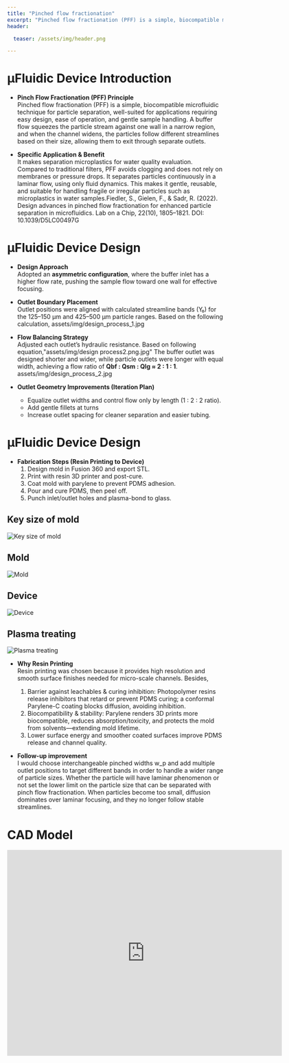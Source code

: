 ```yaml
---
title: "Pinched flow fractionation"
excerpt: "Pinched flow fractionation (PFF) is a simple, biocompatible microfluidic technique for particle separation, well-suited for applications."
header:

  teaser: /assets/img/header.png

---
```


# μFluidic Device Introduction

* **Pinch Flow Fractionation (PFF) Principle**  
  Pinched flow fractionation (PFF) is a simple, biocompatible microfluidic technique for particle separation, well-suited for applications requiring easy design, ease of operation, and gentle sample handling.
A buffer flow squeezes the particle stream against one wall in a narrow region, and when the channel widens, the particles follow different streamlines based on their size, allowing them to exit through separate outlets.

* **Specific Application & Benefit**  
  It makes separation microplastics for water quality evaluation. Compared to traditional filters, PFF avoids clogging and does not rely on membranes or pressure drops. It separates particles continuously in a laminar flow, using only fluid dynamics. This makes it gentle, reusable, and suitable for handling fragile or irregular particles such as microplastics in water samples.Fiedler, S., Gielen, F., & Sadr, R. (2022). Design advances in pinched flow fractionation for enhanced particle separation in microfluidics. Lab on a Chip, 22(10), 1805–1821. DOI: 10.1039/D5LC00497G

# μFluidic Device Design 
* **Design Approach**  
  Adopted an **asymmetric configuration**, where the buffer inlet has a higher flow rate, pushing the sample flow toward one wall for effective focusing.

* **Outlet Boundary Placement**  
  Outlet positions were aligned with calculated streamline bands (Y₀) for the 125–150 μm and 425–500 μm particle ranges. Based on the following calculation,
assets/img/design_process_1.jpg


* **Flow Balancing Strategy**  
  Adjusted each outlet’s hydraulic resistance. Based on following equation,"assets/img/design process2.png.jpg"
  The buffer outlet was designed shorter and wider, while particle outlets were longer with equal width, achieving a flow ratio of **Qbf : Qsm : Qlg ≈ 2 : 1 : 1**.
assets/img/design_process_2.jpg
* **Outlet Geometry Improvements (Iteration Plan)**  
  - Equalize outlet widths and control flow only by length (1 : 2 : 2 ratio).  
  - Add gentle fillets at turns 
  - Increase outlet spacing for cleaner separation and easier tubing.

# μFluidic Device Design 
* **Fabrication Steps (Resin Printing to Device)**  
  1. Design mold in Fusion 360 and export STL.  
  2. Print with resin 3D printer and post-cure.  
  3. Coat mold with parylene to prevent PDMS adhesion.  
  4. Pour and cure PDMS, then peel off.  
  5. Punch inlet/outlet holes and plasma-bond to glass.

## Key size of mold
![Key size of mold](/assets/img/size_of_mold_2.jpg)

## Mold
![Mold](/assets/img/mold.jpg)

## Device
![Device](/assets/img/device.jpg)

## Plasma treating
![Plasma treating](/assets/img/Plasma-Treating-Image.jpg)










* **Why Resin Printing**  
  Resin printing was chosen because it provides high resolution and smooth surface finishes needed for micro-scale channels. 
  Besides,
  1.  Barrier against leachables & curing inhibition: Photopolymer resins release inhibitors that retard or prevent PDMS curing; a conformal Parylene-C coating blocks diffusion, avoiding inhibition. 
  2. Biocompatibility & stability: Parylene renders 3D prints more biocompatible, reduces absorption/toxicity, and protects the mold from solvents—extending mold lifetime.
  3. Lower surface energy and smoother coated surfaces improve PDMS release and channel quality.

* **Follow-up improvement**  
  I would choose interchangeable pinched widths w_p and add multiple outlet positions to target different bands in order to handle a wider range of particle sizes. Whether the particle will have laminar phenomenon or not set the lower limit on the particle size that can be separated with pinch flow fractionation. When particles become too small, diffusion dominates over laminar focusing, and they no longer follow stable streamlines.



# CAD Model
<iframe src="https://vanderbilt643.autodesk360.com/shares/public/SH90d2dQT28d5b60281121cf20e91f2f3df4?mode=embed" width="640" height="480" allowfullscreen="true" webkitallowfullscreen="true" mozallowfullscreen="true"  frameborder="0"></iframe>


